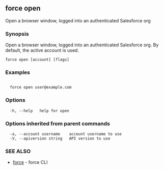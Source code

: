 ## force open

Open a browser window, logged into an authenticated Salesforce org

### Synopsis


Open a browser window, logged into an authenticated Salesforce org.
By default, the active account is used.


```
force open [account] [flags]
```

### Examples

```

  force open user@example.com

```

### Options

```
  -h, --help   help for open
```

### Options inherited from parent commands

```
  -a, --account username    account username to use
  -V, --apiversion string   API version to use
```

### SEE ALSO

* [force](force.md)	 - force CLI

